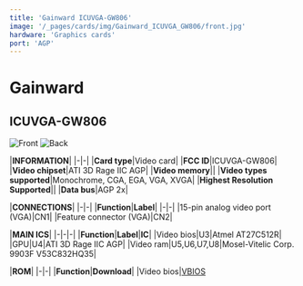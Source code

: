 ```yaml
---
title: 'Gainward ICUVGA-GW806'
image: '/_pages/cards/img/Gainward_ICUVGA_GW806/front.jpg'
hardware: 'Graphics cards'
port: 'AGP'
---
```

# Gainward
## ICUVGA-GW806

![Front](/_pages/cards/img/Gainward_ICUVGA_GW806/front.jpg)
![Back](/_pages/cards/img/Gainward_ICUVGA_GW806/back.jpg)

|**INFORMATION**|
|-|-|
|**Card type**|Video card|
|**FCC ID**|ICUVGA-GW806|
|**Video chipset**|ATI 3D Rage IIC AGP|
|**Video memory**||
|**Video types supported**|Monochrome, CGA, EGA, VGA, XVGA|
|**Highest Resolution Supported**||
|**Data bus**|AGP 2x|

|**CONNECTIONS**|
|-|-|
|**Function**|**Label**|
|-|-|
|15-pin analog video port (VGA)|CN1|
|Feature connector (VGA)|CN2|

|**MAIN ICS**|
|-|-|-|
|**Function**|**Label**|**IC**|
|Video bios|U3|Atmel AT27C512R|
|GPU|U4|ATI 3D Rage IIC AGP|
|Video ram|U5,U6,U7,U8|Mosel-Vitelic Corp. 9903F V53C832HQ35|

|**ROM**|
|-|-|
|**Function**|**Download**|
|Video bios|[VBIOS](/_pages/cards/bios/Gainward_ICUVGA_GW806/icuvga_gw806.bin)